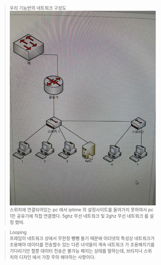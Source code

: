 >우리 기능반의 네트워크 구성도 
![ex_screenshot](/images/Netwokimg.jpeg)
스위치에 연결되어있는 pc 에서 iptime 의 설정사이트를 들어가지 못하여서 pc 1은 공유기에 직접 연결했다. 5ghz 무선 네트워크 및 2ghz 무선 네트워크 를 설정 했따.

> Looping   
프레임이 네트워크 상에서 무한정 뺑뺑 돌기 때문에 이더넷의 특성상 네트워크가 조용해야 데이터를 전송할수 있는 다른 녀석들이 계속 네트워크 가 조용해지기를 기다리기만 할뿐 데이터 전송은 불가능 해지는 상태를 말하는데, 브리지나 스위치의 디자인 에서 가장 주의 해야하는 사항이다.  